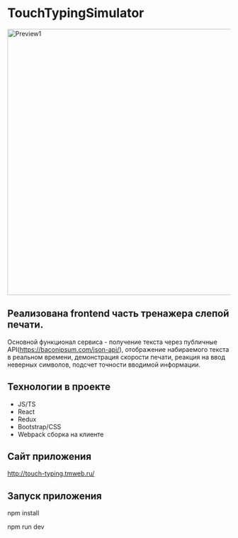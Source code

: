 # TouchTypingSimulator

<img width="599" alt="Preview1" src="https://user-images.githubusercontent.com/77914131/205290094-c7d0d526-6293-494a-8160-8d5c79342aa4.png">

## Реализована frontend часть тренажера слепой печати.
Основной функционал сервиса - получение текста через публичные API(https://baconipsum.com/json-api/), отображение набираемого текста в реальном времени,
демонстрация скорости печати, реакция на ввод неверных символов, подсчет точности вводимой информации.

## Технологии в проекте
* JS/TS
* React
* Redux
* Bootstrap/CSS
* Webpack сборка на клиенте

## Сайт приложения
http://touch-typing.tmweb.ru/

## Запуск приложения
npm install

npm run dev
